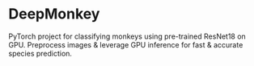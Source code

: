 # DeepMonkey
PyTorch project for classifying monkeys using pre-trained ResNet18 on GPU. Preprocess images &amp; leverage GPU inference for fast &amp; accurate species prediction.
